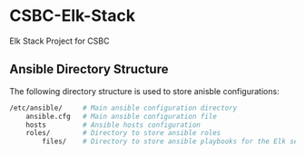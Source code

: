# CSBC-Elk-Stack

Elk Stack Project for CSBC

## Ansible Directory Structure

The following directory structure is used to store anisble configurations:

```bash
/etc/ansible/     # Main ansible configuration directory
    ansible.cfg   # Main ansible configuration file
    hosts         # Ansible hosts configuration
    roles/        # Directory to store ansible roles
        files/    # Directory to store ansible playbooks for the Elk server
```
